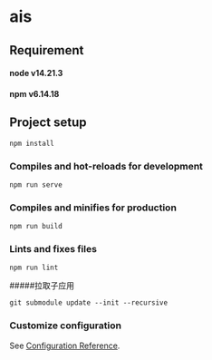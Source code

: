 # ais

## Requirement

#### node v14.21.3
#### npm v6.14.18

## Project setup

```
npm install
```

### Compiles and hot-reloads for development

```
npm run serve
```

### Compiles and minifies for production

```
npm run build
```

### Lints and fixes files

```
npm run lint
```

#####拉取子应用

```shell
git submodule update --init --recursive
```

### Customize configuration

See [Configuration Reference](https://cli.vuejs.org/config/).
